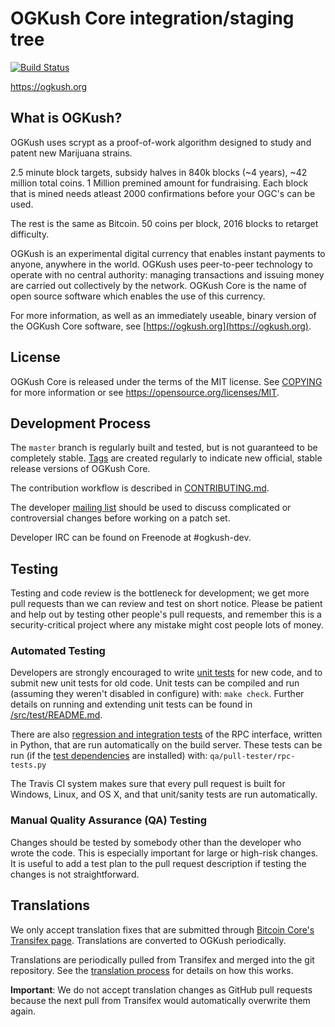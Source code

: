 OGKush Core integration/staging tree
=====================================

[![Build Status](https://travis-ci.org/minblock/ogkush.svg?branch=master)](https://travis-ci.org/minblock/ogkush)

https://ogkush.org

What is OGKush?
----------------

OGKush uses scrypt as a proof-of-work algorithm designed to study and patent new Marijuana strains. 

2.5 minute block targets, subsidy halves in 840k blocks (~4 years), ~42 million total coins. 1 Million premined amount for fundraising. Each block that is mined needs atleast 2000 confirmations before your OGC's can be used.

The rest is the same as Bitcoin. 50 coins per block, 2016 blocks to retarget difficulty.

OGKush is an experimental digital currency that enables instant payments to
anyone, anywhere in the world. OGKush uses peer-to-peer technology to operate
with no central authority: managing transactions and issuing money are carried
out collectively by the network. OGKush Core is the name of open source
software which enables the use of this currency.

For more information, as well as an immediately useable, binary version of
the OGKush Core software, see [https://ogkush.org](https://ogkush.org).

License
-------

OGKush Core is released under the terms of the MIT license. See [COPYING](COPYING) for more
information or see https://opensource.org/licenses/MIT.

Development Process
-------------------

The `master` branch is regularly built and tested, but is not guaranteed to be
completely stable. [Tags](https://github.com/minblock/ogkush/tags) are created
regularly to indicate new official, stable release versions of OGKush Core.

The contribution workflow is described in [CONTRIBUTING.md](CONTRIBUTING.md).

The developer [mailing list](https://groups.google.com/forum/#!forum/ogkush-dev)
should be used to discuss complicated or controversial changes before working
on a patch set.

Developer IRC can be found on Freenode at #ogkush-dev.

Testing
-------

Testing and code review is the bottleneck for development; we get more pull
requests than we can review and test on short notice. Please be patient and help out by testing
other people's pull requests, and remember this is a security-critical project where any mistake might cost people
lots of money.

### Automated Testing

Developers are strongly encouraged to write [unit tests](src/test/README.md) for new code, and to
submit new unit tests for old code. Unit tests can be compiled and run
(assuming they weren't disabled in configure) with: `make check`. Further details on running
and extending unit tests can be found in [/src/test/README.md](/src/test/README.md).

There are also [regression and integration tests](/qa) of the RPC interface, written
in Python, that are run automatically on the build server.
These tests can be run (if the [test dependencies](/qa) are installed) with: `qa/pull-tester/rpc-tests.py`

The Travis CI system makes sure that every pull request is built for Windows, Linux, and OS X, and that unit/sanity tests are run automatically.

### Manual Quality Assurance (QA) Testing

Changes should be tested by somebody other than the developer who wrote the
code. This is especially important for large or high-risk changes. It is useful
to add a test plan to the pull request description if testing the changes is
not straightforward.

Translations
------------

We only accept translation fixes that are submitted through [Bitcoin Core's Transifex page](https://www.transifex.com/projects/p/bitcoin/).
Translations are converted to OGKush periodically.

Translations are periodically pulled from Transifex and merged into the git repository. See the
[translation process](doc/translation_process.md) for details on how this works.

**Important**: We do not accept translation changes as GitHub pull requests because the next
pull from Transifex would automatically overwrite them again.
